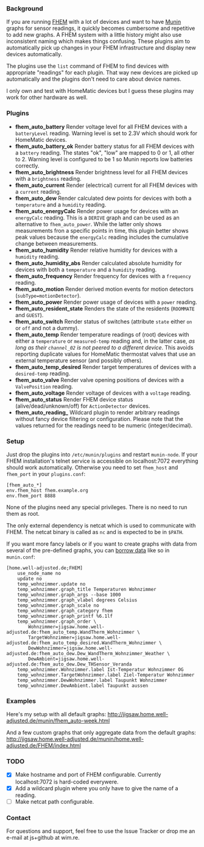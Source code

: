 ### Background

If you are running [FHEM](http://fhem.de/fhem.html) with a lot of
devices and want to have [Munin](http://munin-monitoring.org/) graphs
for sensor readings, it quickly becomes cumbersome and repetitive to add
new graphs. A FHEM system with a little history might also use
inconsistent naming which makes things confusing. These plugins aim to
automatically pick up changes in your FHEM infrastructure and display
new devices automatically.

The plugins use the `list` command of FHEM to find devices with
appropriate "readings" for each plugin. That way new devices are picked
up automatically and the plugins don't need to care about device names.

I only own and test with HomeMatic devices but I guess these plugins may
work for other hardware as well. 

### Plugins

- **fhem_auto_battery** Render voltage level for all FHEM devices with a `batteryLevel` reading. Warning level is set to 2.3V which should work for HomeMatic devices.
- **fhem_auto_battery_ok** Render battery status for all FHEM devices with a `battery` reading. The states "ok", "low" are mapped to 0 or 1, all other to 2. Warning level is configured to be 1 so Munin reports low batteries correctly.
- **fhem_auto_brightness** Render brightness level for all FHEM devices with a `brightness` reading.
- **fhem_auto_current** Render (electrical) current for all FHEM devices with a `current` reading.
- **fhem_auto_dew** Render calculated dew points for devices with both a `temperature` and a `humidity` reading.
- **fhem_auto_energyCalc** Render power usage for devices with an `energyCalc` reading. This is a `DERIVE` graph and can be used as an alternative to `fhem_auto_power`. While the latter only shows measurements fron a specific points in time, this plugin better shows peak values because the `energyCalc` reading includes the cumulative change between measurements.
- **fhem_auto_humidity** Render relative humidity for devices with a `humidity` reading.
- **fhem_auto_humidity_abs** Render calculated absolute humidity for devices with both a `temperature` and a `humidity` reading.
- **fhem_auto_frequency** Render frequency for devices with a `frequency` reading.
- **fhem_auto_motion** Render derived motion events for motion detectors (`subType=motionDetector`). 
- **fhem_auto_power** Render power usage of devices with a `power` reading.
- **fhem_auto_resident_state** Renders the state of the residents (`ROOMMATE` and `GUEST`).
- **fhem_auto_switch** Render status of switches (attribute `state` either `on` or `off` and not a dummy).
- **fhem_auto_temp** Render temperature readings of (root) devices with either a `temperature` or `measured-temp` reading and, in the latter case, *as long as their `channel_02` is not peered to a different device*. This avoids reporting duplicate values for HomeMatic thermostat valves that use an external temperature sensor (and possibly others).
- **fhem_auto_temp_desired** Render target temperatures of devices with a `desired-temp` reading.
- **fhem_auto_valve** Render valve opening positions of devices with a `ValvePosition` reading.
- **fhem_auto_voltage** Render voltage of devices with a `voltage` reading.
- **fhem_auto_status** Render FHEM device status (alive/dead/unknown/off) for `ActionDetector` devices.
- **fhem_auto_reading_** Wildcard plugin to render arbitrary readings without fancy device filtering or configuration. Please note that the values returned for the readings need to be numeric (integer/decimal).

### Setup

Just drop the plugins into `/etc/munin/plugins` and restart `munin-node`. If your FHEM installation's telnet service is accessible on localhost:7072 everything should work automatically. Otherwise you need to set `fhem_host` and `fhem_port` in your `plugins.conf`:

```
[fhem_auto_*]
env.fhem_host fhem.example.org
env.fhem_port 8888
```

None of the plugins need any special privileges. There is no need to run them as root.

The only external dependency is netcat which is used to communicate with FHEM. The netcat binary is called as `nc` and is expected to be in `$PATH`.

If you want more fancy labels or if you want to create graphs with data from several of the pre-defined graphs, you can [borrow data](http://munin-monitoring.org/wiki/LoaningData) like so in `munin.conf`:

```
[home.well-adjusted.de;FHEM]
    use_node_name no
    update no
    temp_wohnzimmer.update no
    temp_wohnzimmer.graph_title Temperaturen Wohnzimmer
    temp_wohnzimmer.graph_args --base 1000
    temp_wohnzimmer.graph_vlabel degrees Celsius
    temp_wohnzimmer.graph_scale no
    temp_wohnzimmer.graph_category fhem
    temp_wohnzimmer.graph_printf %6.1lf
    temp_wohnzimmer.graph_order \
        Wohnzimmer=jigsaw.home.well-adjusted.de:fhem_auto_temp.WandTherm_Wohnzimmer \
        TargetWohnzimmer=jigsaw.home.well-adjusted.de:fhem_auto_temp_desired.WandTherm_Wohnzimmer \
        DewWohnzimmer=jigsaw.home.well-adjusted.de:fhem_auto_dew.Dew_WandTherm_Wohnzimmer_Weather \
        DewAmbient=jigsaw.home.well-adjusted.de:fhem_auto_dew.Dew_THSensor_Veranda
    temp_wohnzimmer.Wohnzimmer.label Ist-Temperatur Wohnzimmer OG
    temp_wohnzimmer.TargetWohnzimmer.label Ziel-Temperatur Wohnzimmer
    temp_wohnzimmer.DewWohnzimmer.label Taupunkt Wohnzimmer
    temp_wohnzimmer.DewAmbient.label Taupunkt aussen
```

### Examples

Here's my setup with all default graphs:
http://jigsaw.home.well-adjusted.de/munin/fhem_auto-week.html

And a few custom graphs that only aggregate data from the default graphs:
http://jigsaw.home.well-adjusted.de/munin/home.well-adjusted.de/FHEM/index.html

### TODO

- [X] Make hostname and port of FHEM configurable. Currently localhost:7072 is hard-coded everywere.
- [X] Add a wildcard plugin where you only have to give the name of a reading.
- [ ] Make netcat path configurable.

### Contact

For questions and support, feel free to use the Issue Tracker or drop me an
e-mail at js+github at wim.re.
